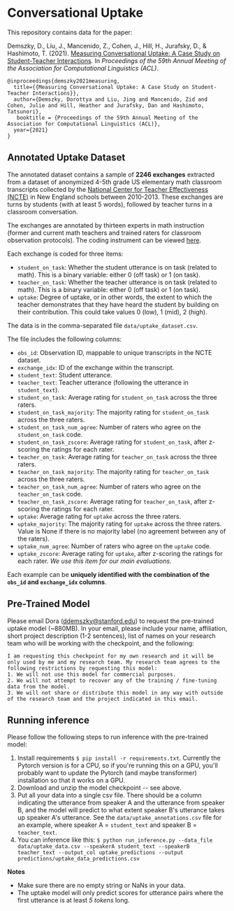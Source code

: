 # Conversational Uptake
This repository contains data for the paper: 

Demszky, D., Liu, J., Mancenido, Z., Cohen, J., Hill, H., Jurafsky, D., & Hashimoto, T. (2021). [Measuring Conversational Uptake: A Case Study on Student-Teacher Interactions](https://arxiv.org/pdf/2106.03873.pdf). In _Proceedings of the 59th Annual Meeting of the Association for Computational Linguistics (ACL)_.

```
@inproceedings{demszky2021measuring,
  title={{Measuring Conversational Uptake: A Case Study on Student-Teacher Interactions}},
  author={Demszky, Dorottya and Liu, Jing and Mancenido, Zid and Cohen, Julie and Hill, Heather and Jurafsky, Dan and Hashimoto, Tatsunori},
   booktitle = {Proceedings of the 59th Annual Meeting of the Association for Computational Linguistics (ACL)},
  year={2021}
}
```

## Annotated Uptake Dataset

The annotated dataset contains a sample of **2246 exchanges** extracted from a dataset of anonymized 4-5th grade US elementary math classroom transcripts collected by the [National Center for Teacher Effectiveness (NCTE)](https://cepr.harvard.edu/ncte) in New England schools between 2010-2013. These exchanges are turns by students (with at least 5 words), followed by teacher turns in a classroom conversation. 

The exchanges are annotated by thirteen experts in math instruction (former and current math teachers and trained raters for classroom observation protocols). The coding instrument can be viewed [here](https://docs.google.com/document/d/1UGAXW3H-bV1m0PWcDM7aGcRgkdrY-fovcPstB4YphvA/edit?usp=sharing).

Each exchange is coded for three items:
* `student_on_task`: Whether the student utterance is on task (related to math). This is a binary variable: either 0 (off task) or 1 (on task).
* `teacher_on_task`: Whether the teacher utterance is on task (related to math). This is a binary variable: either 0 (off task) or 1 (on task).
* `uptake`: Degree of uptake, or in other words, the extent to which the teacher demonstrates that they have heard the student by building on their contribution. This could take values 0 (low), 1 (mid), 2 (high).

The data is in the comma-separated file `data/uptake_dataset.csv`.

The file includes the following columns:

* `obs_id`: Observation ID, mappable to unique transcripts in the NCTE dataset.
* `exchange_idx`: ID of the exchange within the transcript.
* `student_text`: Student utterance.
* `teacher_text`: Teacher utterance (following the utterance in `student_text`).
* `student_on_task`: Average rating for `student_on_task` across the three raters.
* `student_on_task_majority`: The majority rating for `student_on_task` across the three raters.
* `student_on_task_num_agree`: Number of raters who agree on the `student_on_task` code.
* `student_on_task_zscore`: Average rating for `student_on_task`, after z-scoring the ratings for each rater.
* `teacher_on_task`: Average rating for `teacher_on_task` across the three raters.
* `teacher_on_task_majority`: The majority rating for `teacher_on_task` across the three raters.
* `teacher_on_task_num_agree`: Number of raters who agree on the `teacher_on_task` code.
* `teacher_on_task_zscore`: Average rating for `teacher_on_task`, after z-scoring the ratings for each rater.
* `uptake`: Average rating for `uptake` across the three raters.
* `uptake_majority`: The majority rating for `uptake` across the three raters. Value is None if there is no majority label (no agreement between any of the raters).
* `uptake_num_agree`: Number of raters who agree on the `uptake` code.
* `uptake_zscore`: Average rating for `uptake`, after z-scoring the ratings for each rater. *We use this item for our main evaluations*.

Each example can be **uniquely identified with the combination of the `obs_id` and `exchange_idx` columns**.

## Pre-Trained Model

Please email Dora (ddemszky@stanford.edu) to request the pre-trained uptake model (~880MB). In your email, please include your name, affiliation, short project description (1-2 sentences), list of names on your research team who will be working with the checkpoint, and the following:

```
I am requesting this checkpoint for my own research and it will be only used by me and my research team. My research team agrees to the following restrictions by requesting this model:
1. We will not use this model for commercial purposes.
2. We will not attempt to recover any of the training / fine-tuning data from the model.
3. We will not share or distribute this model in any way with outside of the research team and the project indicated in this email.
```

## Running inference

Please follow the following steps to run inference with the pre-trained model:
1. Install requirements `$ pip install -r requirements.txt`. Currently the Pytorch version is for a CPU, so if you're running this on a GPU, you'll probably want to update the Pytorch (and maybe transformer) installation so that it works on a GPU.
2. Download and unzip the model checkpoint -- see above.
3. Put all your data into a single csv file. There should be a column indicating the utterance from speaker A and the utterance from speaker B, and the model will predict to what extent speaker B's utterance takes up speaker A's utterance. See the `data/uptake_annotations.csv` file for an example, where speaker A = `student_text` and speaker B = `teacher_text`.
4. You can inference like this: `$ python run_inference.py --data_file data/uptake_data.csv --speakerA student_text --speakerB teacher_text --output_col uptake_predictions --output predictions/uptake_data_predictions.csv`

**Notes**
* Make sure there are no empty string or NaNs in your data.
* The uptake model will only predict scores for utterance pairs where the first utterance is at least *5 tokens* long.
